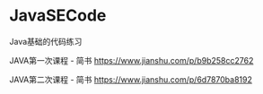 # JavaSECode
Java基础的代码练习

JAVA第一次课程 - 简书 https://www.jianshu.com/p/b9b258cc2762

JAVA第二次课程 - 简书 https://www.jianshu.com/p/6d7870ba8192
